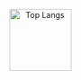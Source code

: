 <p align="center">
  <img
    src="https://github-readme-stats.vercel.app/api/top-langs/?username=enthonyaraujo&layout=compact&theme=transparent&hide_title=true&hide_border=true&card_width=320"
    alt="Top Langs" height="110">
</p>